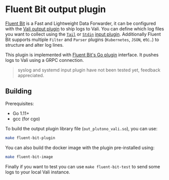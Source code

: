 # Fluent Bit output plugin

[Fluent Bit](https://fluentbit.io/) is a Fast and Lightweight Data Forwarder, it can be configured with the [Vali output plugin](https://fluentbit.io/documentation/0.12/output/) to ship logs to Vali. You can define which log files you want to collect using the [`Tail`](https://fluentbit.io/documentation/0.12/input/tail.html) or [`Stdin`](https://docs.fluentbit.io/manual/pipeline/inputs/standard-input) [input plugin](https://fluentbit.io/documentation/0.12/getting_started/input.html). Additionally Fluent Bit supports multiple `Filter` and `Parser` plugins (`Kubernetes`, `JSON`, etc..) to structure and alter log lines.

This plugin is implemented with [Fluent Bit's Go plugin](https://github.com/fluent/fluent-bit-go) interface. It pushes logs to Vali using a GRPC connection.

> syslog and systemd input plugin have not been tested yet, feedback appreciated.

## Building

Prerequisites:

* Go 1.11+
* gcc (for cgo)

To build the output plugin library file (`out_plutono_vali.so`), you can use:

```bash
make fluent-bit-plugin
```

You can also build the docker image with the plugin pre-installed using:

```bash
make fluent-bit-image
```

Finally if you want to test you can use `make fluent-bit-test` to send some logs to your local Vali instance.
